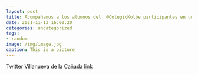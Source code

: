 ```yaml
---
layout: post
title: Acompañamos a los alumnos del  @ColegioKolbe participantes en un proyecto de diseño y lanzamiento de cohetes, promovido por la S...
date: 2021-11-13 16:00:20
categories: uncategorized
tags:
- random
image: /img/image.jpg
caption: This is a picture
---
```

Twitter Villanueva de la Cañada [link](https://twitter.com/AytoVDLCanada/status/1459206206761971713)
